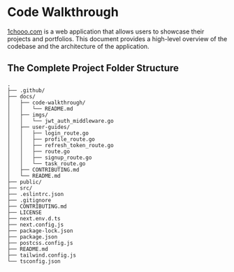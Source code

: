 # Code Walkthrough

[1chooo.com](https://1chooo.com) is a web application that allows users to showcase their projects and portfolios. This document provides a high-level overview of the codebase and the architecture of the application.

## The Complete Project Folder Structure

```
.
├── .github/
├── docs/
│   ├── code-walkthrough/
│   │   └── README.md
│   ├── imgs/
│   │   └── jwt_auth_middleware.go
│   ├── user-guides/
│   │   ├── login_route.go
│   │   ├── profile_route.go
│   │   ├── refresh_token_route.go
│   │   ├── route.go
│   │   ├── signup_route.go
│   │   └── task_route.go
│   ├── CONTRIBUTING.md
│   └── README.md
├── public/
├── src/
├── .eslintrc.json
├── .gitignore
├── CONTRIBUTING.md
├── LICENSE
├── next.env.d.ts
├── next.config.js
├── package-lock.json
├── package.json
├── postcss.config.js
├── README.md
├── tailwind.config.js
└── tsconfig.json
```
